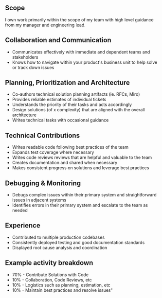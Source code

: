 ## Scope
I own work primarily within the scope of my team with high level guidance from my manager and engineering lead.

## Collaboration and Communication
- Communicates effectively with immediate and dependent teams and stakeholders
- Knows how to navigate within your product's business unit to help solve or track down issues

## Planning, Prioritization and Architecture
- Co-authors technical solution planning artifacts (ie. RFCs, Miro)
- Provides reliable estimates of individual tickets
- Understands the priority of their tasks and acts accordingly
- Design solutions (of x complexity) that are aligned with the overall architecture
- Writes technical tasks with occasional guidance

## Technical Contributions
- Writes readable code following best practices of the team
- Expands test coverage where necessary
- Writes code reviews reviews that are helpful and valuable to the team
- Creates documentation and shared when necessary
- Makes consistent progress on solutions and leverage best practices

## Debugging & Monitoring
- Debugs complex issues within their primary system and straightforward issues in adjacent systems 
- Identifies errors in their primary system and escalate to the team as needed

## Experience
- Contributed to multiple production codebases
- Consistently deployed testing and good documentation standards
- Displayed root cause analysis and coordination

## Example activity breakdown
- 70% - Contribute Solutions with Code
- 10% - Collaboration, Code Reviews, etc
- 10% - Logistics such as planning, estimation, etc
- 10% - Maintain best practices and resolve issues"
